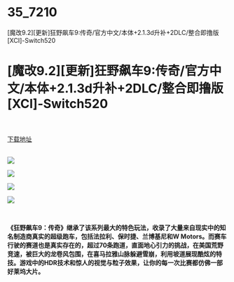 # 35_7210
[魔改9.2][更新]狂野飙车9:传奇/官方中文/本体+2.1.3d升补+2DLC/整合即撸版[XCI]-Switch520
# [魔改9.2][更新]狂野飙车9:传奇/官方中文/本体+2.1.3d升补+2DLC/整合即撸版[XCI]-Switch520
 <br/></br>
[下载地址](https://www.switch520.cc/article/7210 "下载地址")
<br/></br>

<p><strong><img src="https://www.switch520.cc/muke_img/upload_art_editor_20201108-1_d7f049c00b9f708ca0329322469829d2.jpg"></strong></p>
<p><strong><img src="https://www.switch520.cc/muke_img/upload_art_editor_20201108-1_a87b64e2468ed4614b12009b08e78ca8.jpg"></strong></p>
<p><strong><img src="https://www.switch520.cc/muke_img/upload_art_editor_20201108-1_2febe552b31403415ed8d8afa661ca91.jpg"></strong></p>
<p><strong><img src="https://www.switch520.cc/muke_img/upload_art_editor_20201108-1_4fa6000b1e58fcf10f4221bba342dd5c.jpg"></strong></p>
<p>&nbsp;</p>
<p><strong>《狂野飙车9：传奇》继承了该系列最大的特色玩法，收录了大量来自现实中的知名制造商真实的超级跑车，包括法拉利、保时捷、兰博基尼和W Motors。而赛车行驶的赛道也是真实存在的，超过70条跑道，直面地心引力的挑战，在美国荒野竞速，被巨大的龙卷风包围，在喜马拉雅山脉躲避雪崩，利用坡道展现酷炫的特技。游戏中的HDR技术和惊人的视觉与粒子效果，让你的每一次比赛都仿佛一部好莱坞大片。</strong></p>
<p>&nbsp;</p>
<p><strong>&nbsp;</strong></p>
<p><strong>&nbsp;</strong></p>

